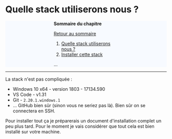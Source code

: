 # Quelle stack utiliserons nous ? 


<div id="toc_container" style="background-color: #f7faff;">
<div id="toc-wrapper" style="margin-left: auto;margin-right: auto; width: 40%;">
<p class="toc_title"><strong>Sommaire du chapitre</strong></p>
<p><a href="Readme.md">Retour au sommaire</a></p>
<ol class="toc_list">
  <li><a href="01-Stack.md">Quelle stack utiliserons nous ?</a></li>
  <li><a href="02-Installation.md">Installer cette stack</a></li>
</ol>
<p>...</p>
</div>
</div>


------


La stack n'est pas compliquée : 

- Windows 10 x64 - version 1803 - 17134.590
- VS Code - v1.31
- Git - `2.20.1.windows.1`
- ... GitHub bien sûr (sinon vous ne seriez pas là). Bien sûr on se connectera en SSH.

Pour installer tout ça je préparerais un document d'installation complet un peu plus tard. Pour le moment je vais considérer que tout cela est bien installé sur votre machine.
